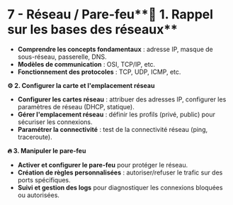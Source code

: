 # 7 - Réseau / Pare-feu**🔧 1. Rappel sur les bases des réseaux**
- **Comprendre les concepts fondamentaux** : adresse IP, masque de sous-réseau, passerelle, DNS.
- **Modèles de communication** : OSI, TCP/IP, etc.
- **Fonctionnement des protocoles** : TCP, UDP, ICMP, etc.



**⚙️ 2. Configurer la carte et l'emplacement réseau**

- **Configurer les cartes réseau** : attribuer des adresses IP, configurer les paramètres de réseau (DHCP, statique).
- **Gérer l'emplacement réseau** : définir les profils (privé, public) pour sécuriser les connexions.
- **Paramétrer la connectivité** : test de la connectivité réseau (ping, traceroute).



**🔥 3. Manipuler le pare-feu**

- **Activer et configurer le pare-feu** pour protéger le réseau.
- **Création de règles personnalisées** : autoriser/refuser le trafic sur des ports spécifiques.
- **Suivi et gestion des logs** pour diagnostiquer les connexions bloquées ou autorisées.
